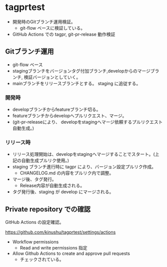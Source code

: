 # tagprtest

- 開発時のGitブランチ運用検証。
  - git-flow ベースに検証している。
- GitHub Actions での tagpr, git-pr-release 動作検証

## Gitブランチ運用

- git-flow ベース
- stagingブランチをバージョンタグ付加ブランチ,developからのマージブランチ, 検証バージョンとしていく。
- mainブランチをリリースブランチとする。 staging に追従する。

### 開発時

- developブランチからfeatureブランチ切る。
- featureブランチからdevelopへプルリクエスト、マージ。
- (git-pr-releaseにより、 developをstagingへマージ依頼するプルリクエスト自動生成。)

### リリース時

- リリース処理開始は、developをstagingへマージすることでスタート。(上記の自動生成プルリク使用。)
- staging ブランチ進行時に tagpr により、バージョン設定プルリク作成。
  - CHANGELOG.md の内容をプルリク内で調整。
- マージ後、タグ発行。
  - Release内容が自動生成される。
- タグ発行後、staging が develop にマージされる。

## Private repository での確認

GitHub Actions の設定確認。

https://github.com/kinushu/tagprtest/settings/actions

- Workflow permissions
  - Read and write permissions 指定
- Allow Github Actions to create and approve pull requests
  - チェックされている。
